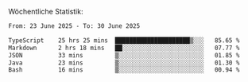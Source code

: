 
Wöchentliche Statistik:
<!--START_SECTION:waka-->

```txt
From: 23 June 2025 - To: 30 June 2025

TypeScript    25 hrs 25 mins  █████████████████████▒░░░   85.65 %
Markdown      2 hrs 18 mins   ██░░░░░░░░░░░░░░░░░░░░░░░   07.77 %
JSON          33 mins         ▒░░░░░░░░░░░░░░░░░░░░░░░░   01.85 %
Java          23 mins         ▒░░░░░░░░░░░░░░░░░░░░░░░░   01.30 %
Bash          16 mins         ▒░░░░░░░░░░░░░░░░░░░░░░░░   00.94 %
```

<!--END_SECTION:waka-->
